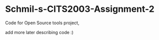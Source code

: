 # Schmil-s-CITS2003-Assignment-2

Code for Open Source tools project,

add more later describing code :)
